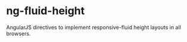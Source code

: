 # ng-fluid-height
AngularJS directives to implement responsive-fluid height layouts in all browsers.
